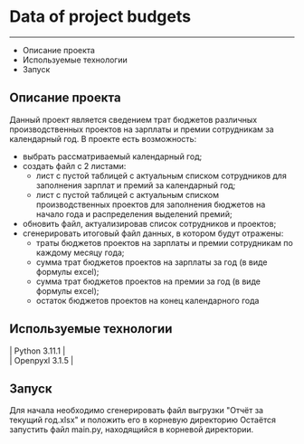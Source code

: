 # Data of project budgets

--------

* Описание проекта
* Используемые технологии
* Запуск


Описание проекта
----------------

Данный проект является сведением трат бюджетов различных производственных проектов на зарплаты и премии сотрудникам за календарный год.
В проекте есть возможность:
* выбрать рассматриваемый календарный год;
* создать файл с 2 листами:
    * лист с пустой таблицей с актуальным списком сотрудников для заполнения зарплат и премий за календарный год;
    * лист с пустой таблицей с актуальным списком производственных проектов для заполнения бюджетов на начало года и распределения выделений премий;
* обновить файл, актуализировав список сотрудников и проектов;
* сгенерировать итоговый файл данных, в котором будут отражены:
    * траты бюджетов проектов на зарплаты и премии сотрудникам по каждому месяцу года;
    * сумма трат бюджетов проектов на зарплаты за год (в виде формулы excel);
    * сумма трат бюджетов проектов на премии за год (в виде формулы excel);
    * остаток бюджетов проектов на конец календарного года

Используемые технологии
-----------------------

| Python 3.11.1   |  
| Openpyxl 3.1.5  |

Запуск
------

Для начала необходимо сгенерировать файл выгрузки "Отчёт за текущий год.xlsx" и положить его в корневую директорию
Остаётся запустить файл main.py, находящийся в корневой директории.
